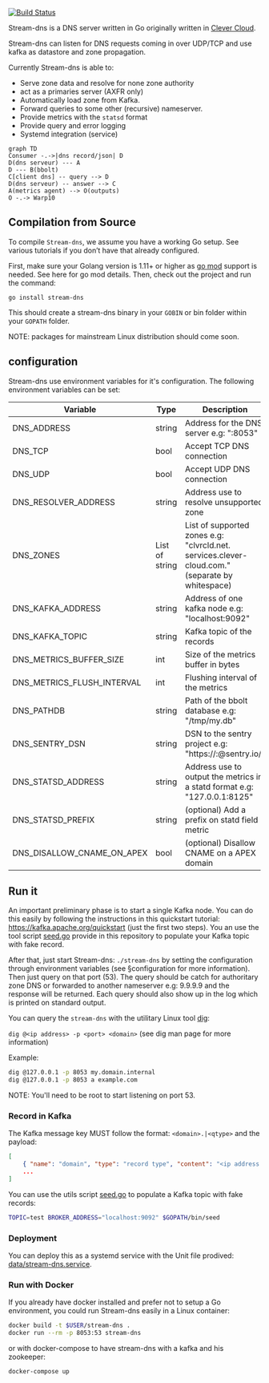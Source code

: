 [![Build Status](https://travis-ci.org/CleverCloud/stream-dns.svg?branch=master)](https://travis-ci.org/CleverCloud/stream-dns)

Stream-dns is a DNS server written in Go originally written in [Clever Cloud](https://www.clever-cloud.com/).

Stream-dns can listen for DNS requests coming in over UDP/TCP and use kafka as datastore and zone propagation.

Currently Stream-dns is able to:

* Serve zone data and resolve for none zone authority
* act as a primaries server (AXFR only)
* Automatically load zone from Kafka.
* Forward queries to some other (recursive) nameserver.
* Provide metrics with the `statsd` format
* Provide query and error logging
* Systemd integration (service)

``` mermaid
graph TD
Consumer -.->|dns record/json| D
D(dns serveur) --- A
D --- B(bbolt)
C[client dns] -- query --> D
D(dns serveur) -- answer --> C
A(metrics agent) --> O(outputs)
O -.-> Warp10
```


## Compilation from Source

To compile `Stream-dns`, we assume you have a working Go setup. See various tutorials if you don’t have that already configured.

First, make sure your Golang version is 1.11+ or higher as [go mod](https://github.com/golang/go/wiki/Modules) support is needed. See here for go mod details. Then, check out the project and run the command:

`go install stream-dns`

This should create a stream-dns binary in your `GOBIN` or bin folder within your `GOPATH` folder.

NOTE: packages for mainstream Linux distribution should come soon.

## configuration

Stream-dns use environment variables for it's configuration.
The following environment variables can be set:

| Variable                   | Type           | Description                                                                                     |
|----------------------------|----------------|-------------------------------------------------------------------------------------------------|
| DNS_ADDRESS                | string         | Address for the DNS server e.g: ":8053"                                                         |
| DNS_TCP                    | bool           | Accept TCP DNS connection                                                                       |
| DNS_UDP                    | bool           | Accept UDP DNS connection                                                                       |
| DNS_RESOLVER_ADDRESS       | string         | Address use to resolve unsupported zone                                                         |
| DNS_ZONES                  | List of string | List of supported zones e.g: "clvrcld.net. services.clever-cloud.com." (separate by whitespace) |
| DNS_KAFKA_ADDRESS          | string         | Address of one kafka node e.g: "localhost:9092"                                                 |
| DNS_KAFKA_TOPIC            | string         | Kafka topic of the records                                                                      |
| DNS_METRICS_BUFFER_SIZE    | int            | Size of the metrics buffer in bytes                                                             |
| DNS_METRICS_FLUSH_INTERVAL | int            | Flushing interval of the metrics                                                                |
| DNS_PATHDB                 | string         | Path of the bbolt database e.g: "/tmp/my.db"                                                    |
| DNS_SENTRY_DSN             | string         | DSN to the sentry project e.g: "https://<key>:<secret>@sentry.io/<project>"                     |
| DNS_STATSD_ADDRESS         | string         | Address use to output the metrics in a statd format e.g: "127.0.0.1:8125"                       |
| DNS_STATSD_PREFIX          | string         | (optional) Add a prefix on statd field metric                                                   |
| DNS_DISALLOW_CNAME_ON_APEX | bool           | (optional) Disallow CNAME on a APEX domain                                                      |

## Run it

An important preliminary phase is to start a single Kafka node. You can do this easily by following the instructions in this quickstart tutorial: https://kafka.apache.org/quickstart (just the first two steps). You an use the tool script [seed.go](https://github.com/CleverCloud/stream-dns/blob/master/tools/seed/seed.go) provide in this repository to populate your Kafka topic with fake record.

After that, just start Stream-dns: `./stream-dns` by setting the configuration through environment variables (see §configuration for more information). Then just query on that port (53). The query should be catch for authoritary zone DNS or forwarded to another nameserver e.g: 9.9.9.9 and the response will be returned. Each query should also show up in the log which is printed on standard output.

You can query the `stream-dns` with the utilitary Linux tool [dig](https://linux.die.net/man/1/dig):

`dig @<ip address> -p <port> <domain>` (see dig man page for more information)

Example:

```bash
dig @127.0.0.1 -p 8053 my.domain.internal
dig @127.0.0.1 -p 8053 a example.com
```

NOTE:  You'll need to be root to start listening on port 53.

### Record in Kafka

The Kafka message key MUST follow the format: `<domain>.|<qtype>` and the payload:

```json
[
	{ "name": "domain", "type": "record type", "content": "<ip address and other infos like SOA>", "priority": 0 },
	...
]
```

You can use the utils script [seed.go](https://github.com/CleverCloud/stream-dns/blob/master/tools/seed/seed.go) to populate a Kafka topic with fake records:

```bash
TOPIC=test BROKER_ADDRESS="localhost:9092" $GOPATH/bin/seed
```

### Deployment

You can deploy this as a systemd service with the Unit file prodived: [data/stream-dns.service](https://github.com/CleverCloud/stream-dns/).

### Run with Docker

If you already have docker installed and prefer not to setup a Go environment, you could run Stream-dns easily in a Linux container:

```bash
docker build -t $USER/stream-dns .
docker run --rm -p 8053:53 stream-dns
```

or with docker-compose to have stream-dns with a kafka and his zookeeper:

```bash
docker-compose up
```

